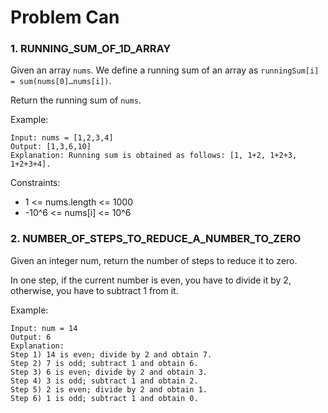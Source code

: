 # Problem Can

### 1. RUNNING_SUM_OF_1D_ARRAY
Given an array `nums`. We define a running sum of an array as `runningSum[i] = sum(nums[0]…nums[i])`.

Return the running sum of `nums`.

Example:
```
Input: nums = [1,2,3,4]
Output: [1,3,6,10]
Explanation: Running sum is obtained as follows: [1, 1+2, 1+2+3, 1+2+3+4].
```
Constraints:

* 1 <= nums.length <= 1000
* -10^6 <= nums[i] <= 10^6

### 2. NUMBER_OF_STEPS_TO_REDUCE_A_NUMBER_TO_ZERO
Given an integer num, return the number of steps to reduce it to zero.

In one step, if the current number is even, you have to divide it by 2, otherwise, you have to subtract 1 from it.

Example:
```
Input: num = 14
Output: 6
Explanation: 
Step 1) 14 is even; divide by 2 and obtain 7. 
Step 2) 7 is odd; subtract 1 and obtain 6.
Step 3) 6 is even; divide by 2 and obtain 3. 
Step 4) 3 is odd; subtract 1 and obtain 2. 
Step 5) 2 is even; divide by 2 and obtain 1. 
Step 6) 1 is odd; subtract 1 and obtain 0.
```


